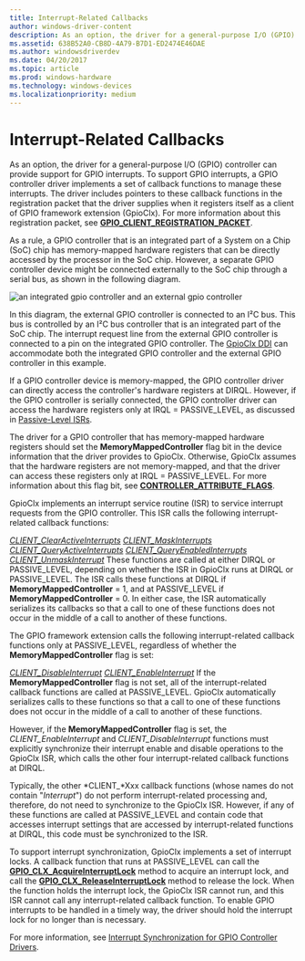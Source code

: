 ```yaml
---
title: Interrupt-Related Callbacks
author: windows-driver-content
description: As an option, the driver for a general-purpose I/O (GPIO) controller can provide support for GPIO interrupts.
ms.assetid: 638B52A0-CB8D-4A79-B7D1-ED2474E46DAE
ms.author: windowsdriverdev
ms.date: 04/20/2017
ms.topic: article
ms.prod: windows-hardware
ms.technology: windows-devices
ms.localizationpriority: medium
---
```


# Interrupt-Related Callbacks


As an option, the driver for a general-purpose I/O (GPIO) controller can provide support for GPIO interrupts. To support GPIO interrupts, a GPIO controller driver implements a set of callback functions to manage these interrupts. The driver includes pointers to these callback functions in the registration packet that the driver supplies when it registers itself as a client of GPIO framework extension (GpioClx). For more information about this registration packet, see [**GPIO\_CLIENT\_REGISTRATION\_PACKET**](https://msdn.microsoft.com/library/windows/hardware/hh439479).

As a rule, a GPIO controller that is an integrated part of a System on a Chip (SoC) chip has memory-mapped hardware registers that can be directly accessed by the processor in the SoC chip. However, a separate GPIO controller device might be connected externally to the SoC chip through a serial bus, as shown in the following diagram.

![an integrated gpio controller and an external gpio controller](images/gpioconnects.png)

In this diagram, the external GPIO controller is connected to an I²C bus. This bus is controlled by an I²C bus controller that is an integrated part of the SoC chip. The interrupt request line from the external GPIO controller is connected to a pin on the integrated GPIO controller. The [GpioClx DDI](https://msdn.microsoft.com/library/windows/hardware/hh439456) can accommodate both the integrated GPIO controller and the external GPIO controller in this example.

If a GPIO controller device is memory-mapped, the GPIO controller driver can directly access the controller's hardware registers at DIRQL. However, if the GPIO controller is serially connected, the GPIO controller driver can access the hardware registers only at IRQL = PASSIVE\_LEVEL, as discussed in [Passive-Level ISRs](https://msdn.microsoft.com/library/windows/hardware/hh698262).

The driver for a GPIO controller that has memory-mapped hardware registers should set the **MemoryMappedController** flag bit in the device information that the driver provides to GpioClx. Otherwise, GpioClx assumes that the hardware registers are not memory-mapped, and that the driver can access these registers only at IRQL = PASSIVE\_LEVEL. For more information about this flag bit, see [**CONTROLLER\_ATTRIBUTE\_FLAGS**](https://msdn.microsoft.com/library/windows/hardware/hh439449).

GpioClx implements an interrupt service routine (ISR) to service interrupt requests from the GPIO controller. This ISR calls the following interrupt-related callback functions:

[*CLIENT\_ClearActiveInterrupts*](https://msdn.microsoft.com/library/windows/hardware/hh439341)
[*CLIENT\_MaskInterrupts*](https://msdn.microsoft.com/library/windows/hardware/hh439380)
[*CLIENT\_QueryActiveInterrupts*](https://msdn.microsoft.com/library/windows/hardware/hh439395)
[*CLIENT\_QueryEnabledInterrupts*](https://msdn.microsoft.com/library/windows/hardware/dn265184)
[*CLIENT\_UnmaskInterrupt*](https://msdn.microsoft.com/library/windows/hardware/hh439435)
These functions are called at either DIRQL or PASSIVE\_LEVEL, depending on whether the ISR in GpioClx runs at DIRQL or PASSIVE\_LEVEL. The ISR calls these functions at DIRQL if **MemoryMappedController** = 1, and at PASSIVE\_LEVEL if **MemoryMappedController** = 0. In either case, the ISR automatically serializes its callbacks so that a call to one of these functions does not occur in the middle of a call to another of these functions.

The GPIO framework extension calls the following interrupt-related callback functions only at PASSIVE\_LEVEL, regardless of whether the **MemoryMappedController** flag is set:

[*CLIENT\_DisableInterrupt*](https://msdn.microsoft.com/library/windows/hardware/hh439371)
[*CLIENT\_EnableInterrupt*](https://msdn.microsoft.com/library/windows/hardware/hh439377)
If the **MemoryMappedController** flag is not set, all of the interrupt-related callback functions are called at PASSIVE\_LEVEL. GpioClx automatically serializes calls to these functions so that a call to one of these functions does not occur in the middle of a call to another of these functions.

However, if the **MemoryMappedController** flag is set, the *CLIENT\_EnableInterrupt* and *CLIENT\_DisableInterrupt* functions must explicitly synchronize their interrupt enable and disable operations to the GpioClx ISR, which calls the other four interrupt-related callback functions at DIRQL.

Typically, the other *CLIENT\_*Xxx callback functions (whose names do not contain "*Interrupt*") do not perform interrupt-related processing and, therefore, do not need to synchronize to the GpioClx ISR. However, if any of these functions are called at PASSIVE\_LEVEL and contain code that accesses interrupt settings that are accessed by interrupt-related functions at DIRQL, this code must be synchronized to the ISR.

To support interrupt synchronization, GpioClx implements a set of interrupt locks. A callback function that runs at PASSIVE\_LEVEL can call the [**GPIO\_CLX\_AcquireInterruptLock**](https://msdn.microsoft.com/library/windows/hardware/hh439482) method to acquire an interrupt lock, and call the [**GPIO\_CLX\_ReleaseInterruptLock**](https://msdn.microsoft.com/library/windows/hardware/hh439494) method to release the lock. When the function holds the interrupt lock, the GpioClx ISR cannot run, and this ISR cannot call any interrupt-related callback function. To enable GPIO interrupts to be handled in a timely way, the driver should hold the interrupt lock for no longer than is necessary.

For more information, see [Interrupt Synchronization for GPIO Controller Drivers](https://msdn.microsoft.com/library/windows/hardware/jj851070).

 

 




